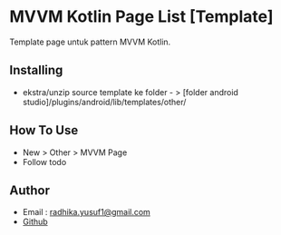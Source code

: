 # MVVM Kotlin Page List [Template]

Template page untuk pattern MVVM Kotlin. 

## Installing

- ekstra/unzip source template ke folder - > [folder android studio]/plugins/android/lib/templates/other/

## How To Use

- New > Other > MVVM Page
- Follow todo

## Author

- Email : radhika.yusuf1@gmail.com
- [Github][1]

[1]: https://github.com/radhikayusuf
